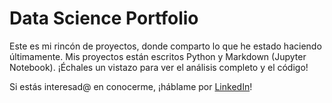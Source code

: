 # Data Science Portfolio

Este es mi rincón de proyectos, donde comparto lo que he estado haciendo últimamente. Mis proyectos están escritos Python y Markdown (Jupyter Notebook). ¡Échales un vistazo para ver el análisis completo y el código!

Si estás interesad@ en conocerme, ¡háblame por [LinkedIn](https://www.linkedin.com/in/annavalsells/)!
